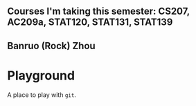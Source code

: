 ## Courses I'm taking this semester: CS207, AC209a, STAT120, STAT131, STAT139
## Banruo (Rock) Zhou

# Playground

A place to play with `git`.
